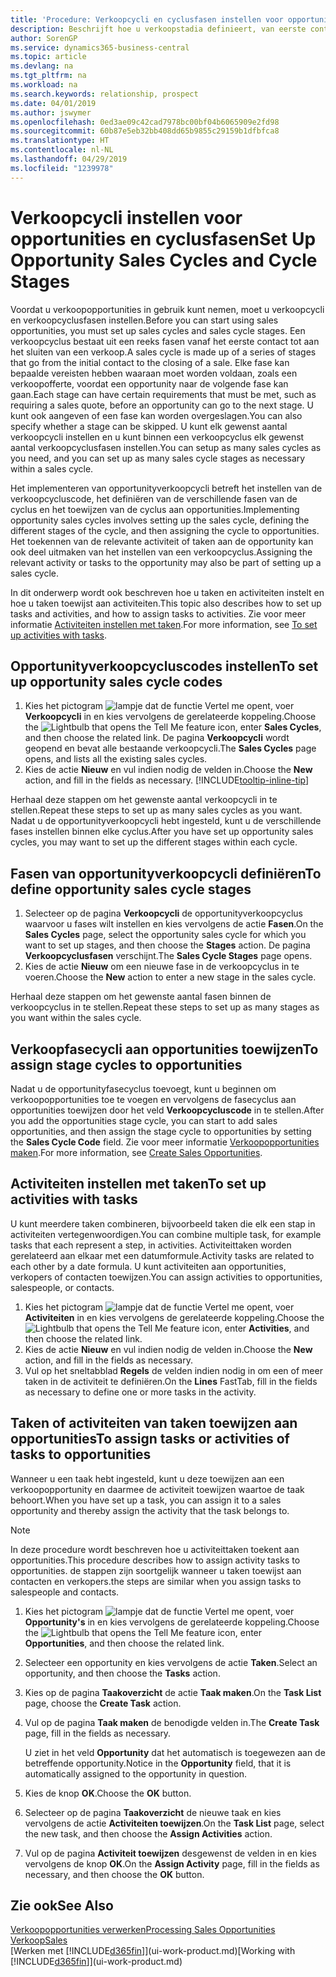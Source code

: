 ```yaml
---
title: 'Procedure: Verkoopcycli en cyclusfasen instellen voor opportunities| Microsoft Docs'
description: Beschrijft hoe u verkoopstadia definieert, van eerste contact tot sluiten, om een verkoopcyclus te maken en toe te wijzen aan opportunities in Business Central.
author: SorenGP
ms.service: dynamics365-business-central
ms.topic: article
ms.devlang: na
ms.tgt_pltfrm: na
ms.workload: na
ms.search.keywords: relationship, prospect
ms.date: 04/01/2019
ms.author: jswymer
ms.openlocfilehash: 0ed3ae09c42cad7978bc00bf04b6065909e2fd98
ms.sourcegitcommit: 60b87e5eb32bb408dd65b9855c29159b1dfbfca8
ms.translationtype: HT
ms.contentlocale: nl-NL
ms.lasthandoff: 04/29/2019
ms.locfileid: "1239978"
---
```

# <a name="set-up-opportunity-sales-cycles-and-cycle-stages"></a><span data-ttu-id="8c886-103">Verkoopcycli instellen voor opportunities en cyclusfasen</span><span class="sxs-lookup"><span data-stu-id="8c886-103">Set Up Opportunity Sales Cycles and Cycle Stages</span></span>
<span data-ttu-id="8c886-104">Voordat u verkoopopportunities in gebruik kunt nemen, moet u verkoopcycli en verkoopcyclusfasen instellen.</span><span class="sxs-lookup"><span data-stu-id="8c886-104">Before you can start using sales opportunities, you must set up sales cycles and sales cycle stages.</span></span> <span data-ttu-id="8c886-105">Een verkoopcyclus bestaat uit een reeks fasen vanaf het eerste contact tot aan het sluiten van een verkoop.</span><span class="sxs-lookup"><span data-stu-id="8c886-105">A sales cycle is made up of a series of stages that go from the initial contact to the closing of a sale.</span></span> <span data-ttu-id="8c886-106">Elke fase kan bepaalde vereisten hebben waaraan moet worden voldaan, zoals een verkoopofferte, voordat een opportunity naar de volgende fase kan gaan.</span><span class="sxs-lookup"><span data-stu-id="8c886-106">Each stage can have certain requirements that must be met, such as requiring a sales quote, before an opportunity can go to the next stage.</span></span> <span data-ttu-id="8c886-107">U kunt ook aangeven of een fase kan worden overgeslagen.</span><span class="sxs-lookup"><span data-stu-id="8c886-107">You can also specify whether a stage can be skipped.</span></span> <span data-ttu-id="8c886-108">U kunt elk gewenst aantal verkoopcycli instellen en u kunt binnen een verkoopcyclus elk gewenst aantal verkoopcyclusfasen instellen.</span><span class="sxs-lookup"><span data-stu-id="8c886-108">You can setup as many sales cycles as you need, and you can set up as many sales cycle stages as necessary within a sales cycle.</span></span>

<span data-ttu-id="8c886-109">Het implementeren van opportunityverkoopcycli betreft het instellen van de verkoopcycluscode, het definiëren van de verschillende fasen van de cyclus en het toewijzen van de cyclus aan opportunities.</span><span class="sxs-lookup"><span data-stu-id="8c886-109">Implementing opportunity sales cycles involves setting up the sales cycle, defining the different stages of the cycle, and then assigning the cycle to opportunities.</span></span> <span data-ttu-id="8c886-110">Het toekennen van de relevante activiteit of taken aan de opportunity kan ook deel uitmaken van het instellen van een verkoopcyclus.</span><span class="sxs-lookup"><span data-stu-id="8c886-110">Assigning the relevant activity or tasks to the opportunity may also be part of setting up a sales cycle.</span></span>

<span data-ttu-id="8c886-111">In dit onderwerp wordt ook beschreven hoe u taken en activiteiten instelt en hoe u taken toewijst aan activiteiten.</span><span class="sxs-lookup"><span data-stu-id="8c886-111">This topic also describes how to set up tasks and activities, and how to assign tasks to activities.</span></span> <span data-ttu-id="8c886-112">Zie voor meer informatie [Activiteiten instellen met taken](marketing-how-setup-opportunity-sales-cycles-stages.md#to-set-up-activities-with-tasks).</span><span class="sxs-lookup"><span data-stu-id="8c886-112">For more information, see [To set up activities with tasks](marketing-how-setup-opportunity-sales-cycles-stages.md#to-set-up-activities-with-tasks).</span></span>

## <a name="to-set-up-opportunity-sales-cycle-codes"></a><span data-ttu-id="8c886-113">Opportunityverkoopcycluscodes instellen</span><span class="sxs-lookup"><span data-stu-id="8c886-113">To set up opportunity sales cycle codes</span></span>
1. <span data-ttu-id="8c886-114">Kies het pictogram ![lampje dat de functie Vertel me opent](media/ui-search/search_small.png "Vertel me wat u wilt doen"), voer **Verkoopcycli** in en kies vervolgens de gerelateerde koppeling.</span><span class="sxs-lookup"><span data-stu-id="8c886-114">Choose the ![Lightbulb that opens the Tell Me feature](media/ui-search/search_small.png "Tell me what you want to do") icon, enter **Sales Cycles**, and then choose the related link.</span></span> <span data-ttu-id="8c886-115">De pagina **Verkoopcycli** wordt geopend en bevat alle bestaande verkoopcycli.</span><span class="sxs-lookup"><span data-stu-id="8c886-115">The **Sales Cycles** page opens, and lists all the existing sales cycles.</span></span>
2. <span data-ttu-id="8c886-116">Kies de actie **Nieuw** en vul indien nodig de velden in.</span><span class="sxs-lookup"><span data-stu-id="8c886-116">Choose the **New** action, and fill in the fields as necessary.</span></span> [!INCLUDE[tooltip-inline-tip](includes/tooltip-inline-tip_md.md)]

<span data-ttu-id="8c886-117">Herhaal deze stappen om het gewenste aantal verkoopcycli in te stellen.</span><span class="sxs-lookup"><span data-stu-id="8c886-117">Repeat these steps to set up as many sales cycles as you want.</span></span> <span data-ttu-id="8c886-118">Nadat u de opportunityverkoopcycli hebt ingesteld, kunt u de verschillende fases instellen binnen elke cyclus.</span><span class="sxs-lookup"><span data-stu-id="8c886-118">After you have set up opportunity sales cycles, you may want to set up the different stages within each cycle.</span></span>

## <a name="to-define-opportunity-sales-cycle-stages"></a><span data-ttu-id="8c886-119">Fasen van opportunityverkoopcycli definiëren</span><span class="sxs-lookup"><span data-stu-id="8c886-119">To define opportunity sales cycle stages</span></span>
1. <span data-ttu-id="8c886-120">Selecteer op de pagina **Verkoopcycli** de opportunityverkoopcyclus waarvoor u fases wilt instellen en kies vervolgens de actie **Fasen**.</span><span class="sxs-lookup"><span data-stu-id="8c886-120">On the **Sales Cycles** page, select the opportunity sales cycle for which you want to set up stages, and then choose the **Stages** action.</span></span> <span data-ttu-id="8c886-121">De pagina **Verkoopcyclusfasen** verschijnt.</span><span class="sxs-lookup"><span data-stu-id="8c886-121">The **Sales Cycle Stages** page opens.</span></span>
2. <span data-ttu-id="8c886-122">Kies de actie **Nieuw** om een nieuwe fase in de verkoopcyclus in te voeren.</span><span class="sxs-lookup"><span data-stu-id="8c886-122">Choose the **New** action to enter a new stage in the sales cycle.</span></span>

<span data-ttu-id="8c886-123">Herhaal deze stappen om het gewenste aantal fasen binnen de verkoopcyclus in te stellen.</span><span class="sxs-lookup"><span data-stu-id="8c886-123">Repeat these steps to set up as many stages as you want within the sales cycle.</span></span>

## <a name="to-assign-stage-cycles-to-opportunities"></a><span data-ttu-id="8c886-124">Verkoopfasecycli aan opportunities toewijzen</span><span class="sxs-lookup"><span data-stu-id="8c886-124">To assign stage cycles to opportunities</span></span>
<span data-ttu-id="8c886-125">Nadat u de opportunityfasecyclus toevoegt, kunt u beginnen om verkoopopportunities toe te voegen en vervolgens de fasecyclus aan opportunities toewijzen door het veld **Verkoopcycluscode** in te stellen.</span><span class="sxs-lookup"><span data-stu-id="8c886-125">After you add the opportunities stage cycle, you can start to add sales opportunities, and then assign the stage cycle to opportunities by setting the **Sales Cycle Code** field.</span></span> <span data-ttu-id="8c886-126">Zie voor meer informatie [Verkoopopportunities maken](marketing-how-create-opportunities.md).</span><span class="sxs-lookup"><span data-stu-id="8c886-126">For more information, see [Create Sales Opportunities](marketing-how-create-opportunities.md).</span></span>

## <a name="to-set-up-activities-with-tasks"></a><span data-ttu-id="8c886-127">Activiteiten instellen met taken</span><span class="sxs-lookup"><span data-stu-id="8c886-127">To set up activities with tasks</span></span>
<span data-ttu-id="8c886-128">U kunt meerdere taken combineren, bijvoorbeeld taken die elk een stap in activiteiten vertegenwoordigen.</span><span class="sxs-lookup"><span data-stu-id="8c886-128">You can combine multiple task, for example tasks that each represent a step, in activities.</span></span> <span data-ttu-id="8c886-129">Activiteittaken worden gerelateerd aan elkaar met een datumformule.</span><span class="sxs-lookup"><span data-stu-id="8c886-129">Activity tasks are related to each other by a date formula.</span></span> <span data-ttu-id="8c886-130">U kunt activiteiten aan opportunities, verkopers of contacten toewijzen.</span><span class="sxs-lookup"><span data-stu-id="8c886-130">You can assign activities to opportunities, salespeople, or contacts.</span></span>

1. <span data-ttu-id="8c886-131">Kies het pictogram ![lampje dat de functie Vertel me opent](media/ui-search/search_small.png "Vertel me wat u wilt doen"), voer **Activiteiten** in en kies vervolgens de gerelateerde koppeling.</span><span class="sxs-lookup"><span data-stu-id="8c886-131">Choose the ![Lightbulb that opens the Tell Me feature](media/ui-search/search_small.png "Tell me what you want to do") icon, enter **Activities**, and then choose the related link.</span></span>
2. <span data-ttu-id="8c886-132">Kies de actie **Nieuw** en vul indien nodig de velden in.</span><span class="sxs-lookup"><span data-stu-id="8c886-132">Choose the **New** action, and fill in the fields as necessary.</span></span>
3. <span data-ttu-id="8c886-133">Vul op het sneltabblad **Regels** de velden indien nodig in om een of meer taken in de activiteit te definiëren.</span><span class="sxs-lookup"><span data-stu-id="8c886-133">On the **Lines** FastTab, fill in the fields as necessary to define one or more tasks in the activity.</span></span>

## <a name="to-assign-tasks-or-activities-of-tasks-to-opportunities"></a><span data-ttu-id="8c886-134">Taken of activiteiten van taken toewijzen aan opportunities</span><span class="sxs-lookup"><span data-stu-id="8c886-134">To assign tasks or activities of tasks to opportunities</span></span>
<span data-ttu-id="8c886-135">Wanneer u een taak hebt ingesteld, kunt u deze toewijzen aan een verkoopopportunity en daarmee de activiteit toewijzen waartoe de taak behoort.</span><span class="sxs-lookup"><span data-stu-id="8c886-135">When you have set up a task, you can assign it to a sales opportunity and thereby assign the activity that the task belongs to.</span></span>

> [!NOTE]  
>   <span data-ttu-id="8c886-136">In deze procedure wordt beschreven hoe u activiteittaken toekent aan opportunities.</span><span class="sxs-lookup"><span data-stu-id="8c886-136">This procedure describes how to assign activity tasks to opportunities.</span></span> <span data-ttu-id="8c886-137">de stappen zijn soortgelijk wanneer u taken toewijst aan contacten en verkopers.</span><span class="sxs-lookup"><span data-stu-id="8c886-137">the steps are similar when you assign tasks to salespeople and contacts.</span></span>

1. <span data-ttu-id="8c886-138">Kies het pictogram ![lampje dat de functie Vertel me opent](media/ui-search/search_small.png "Vertel me wat u wilt doen"), voer **Opportunity's** in en kies vervolgens de gerelateerde koppeling.</span><span class="sxs-lookup"><span data-stu-id="8c886-138">Choose the ![Lightbulb that opens the Tell Me feature](media/ui-search/search_small.png "Tell me what you want to do") icon, enter **Opportunities**, and then choose the related link.</span></span>
2. <span data-ttu-id="8c886-139">Selecteer een opportunity en kies vervolgens de actie **Taken**.</span><span class="sxs-lookup"><span data-stu-id="8c886-139">Select an opportunity, and then choose the **Tasks** action.</span></span>
3. <span data-ttu-id="8c886-140">Kies op de pagina **Taakoverzicht** de actie **Taak maken**.</span><span class="sxs-lookup"><span data-stu-id="8c886-140">On the **Task List** page, choose the **Create Task** action.</span></span>
4.  <span data-ttu-id="8c886-141">Vul op de pagina **Taak maken** de benodigde velden in.</span><span class="sxs-lookup"><span data-stu-id="8c886-141">The **Create Task** page, fill in the fields as necessary.</span></span>

    <span data-ttu-id="8c886-142">U ziet in het veld **Opportunity** dat het automatisch is toegewezen aan de betreffende opportunity.</span><span class="sxs-lookup"><span data-stu-id="8c886-142">Notice in the **Opportunity** field, that it is automatically assigned to the opportunity in question.</span></span>
5. <span data-ttu-id="8c886-143">Kies de knop **OK**.</span><span class="sxs-lookup"><span data-stu-id="8c886-143">Choose the **OK** button.</span></span>
6. <span data-ttu-id="8c886-144">Selecteer op de pagina **Taakoverzicht** de nieuwe taak en kies vervolgens de actie **Activiteiten toewijzen**.</span><span class="sxs-lookup"><span data-stu-id="8c886-144">On the **Task List** page, select the new task, and then choose the **Assign Activities** action.</span></span>
7. <span data-ttu-id="8c886-145">Vul op de pagina **Activiteit toewijzen** desgewenst de velden in en kies vervolgens de knop **OK**.</span><span class="sxs-lookup"><span data-stu-id="8c886-145">On the **Assign Activity** page, fill in the fields as necessary, and then choose the **OK** button.</span></span>

## <a name="see-also"></a><span data-ttu-id="8c886-146">Zie ook</span><span class="sxs-lookup"><span data-stu-id="8c886-146">See Also</span></span>
[<span data-ttu-id="8c886-147">Verkoopopportunities verwerken</span><span class="sxs-lookup"><span data-stu-id="8c886-147">Processing Sales Opportunities</span></span>](marketing-processing-sales-opportunities.md)  
[<span data-ttu-id="8c886-148">Verkoop</span><span class="sxs-lookup"><span data-stu-id="8c886-148">Sales</span></span>](sales-manage-sales.md)  
<span data-ttu-id="8c886-149">[Werken met [!INCLUDE[d365fin](includes/d365fin_md.md)]](ui-work-product.md)</span><span class="sxs-lookup"><span data-stu-id="8c886-149">[Working with [!INCLUDE[d365fin](includes/d365fin_md.md)]](ui-work-product.md)</span></span>
